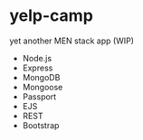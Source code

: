 # yelp-camp
yet another MEN stack app (WIP)

- Node.js
- Express
- MongoDB
- Mongoose
- Passport
- EJS
- REST
- Bootstrap
